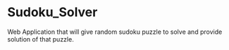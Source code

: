 # Sudoku_Solver
 Web Application that will give random sudoku puzzle to solve and provide solution of that puzzle.
